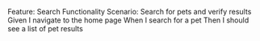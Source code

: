 Feature: Search Functionality
Scenario: Search for pets and verify results
Given I navigate to the home page
When I search for a pet
Then I should see a list of pet results
